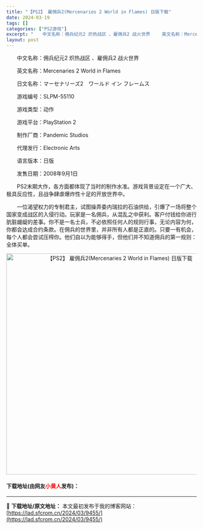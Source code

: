 ```yaml
---
title: "【PS2】 雇佣兵2(Mercenaries 2 World in Flames) 日版下载"
date: 2024-03-19
tags: []
categories: ["PS2游戏"]
excerpt: "　　中文名称：佣兵纪元2 炽热战区 、雇佣兵2 战火世界 　　英文名称：Mercenaries 2 World in Flames 　　日文名称：マーセナリーズ2　ワールド イン フレームス 　　游戏编号：SLPM-55110 　　游戏类型：动作 　　游戏平台：PlayStation 2 　　制作厂&hellip;"
layout: post
---
```


 <p>　　中文名称：佣兵纪元2 炽热战区 、雇佣兵2 战火世界</p> <p>　　英文名称：Mercenaries 2 World in Flames</p> <p>　　日文名称：マーセナリーズ2　ワールド イン フレームス</p> <p>　　游戏编号：SLPM-55110</p> <p>　　游戏类型：动作</p> <p>　　游戏平台：PlayStation 2</p> <p>　　制作厂商：Pandemic Studios</p> <p>　　代理发行：Electronic Arts</p> <p>　　语言版本：日版</p> <p>　　发售日期：2008年9月1日</p> <p>　　PS2末期大作，各方面都体现了当时的制作水准。游戏背景设定在一个广大、极具反应性，且战争肆虐爆炸性十足的开放世界中。</p> <p>　　一位渴望权力的专制君主，试图操弄委内瑞拉的石油供给，引爆了一场将整个国家变成战区的入侵行动。玩家是一名佣兵，从混乱之中获利。客户付钱给你进行肮脏龌龊的差事。你不是一名士兵，不必依照任何人的规则行事，无论内容为何，你都会达成合约条款。在佣兵的世界里，并非所有人都是正直的。只要一有机会，每个人都会尝试压榨你。他们自以为能够得手，但他们并不知道佣兵的第一规则：全体买单。</p> <p align="center"><img align="" border="0" src="https://lad.sfcrom.cn/wp-content/uploads/2024/03/20240319_65f99864a0be4.jpg" width="585" alt="【PS2】 雇佣兵2(Mercenaries 2 World in Flames) 日版下载" /></p> <p><h4>下载地址(由网友<font color="red">小黄人</font>发布)：</h4></p> 

---
📖 **下载地址/原文地址：** 本文最初发布于我的博客网站：[https://lad.sfcrom.cn/2024/03/9455/](https://lad.sfcrom.cn/2024/03/9455/)
